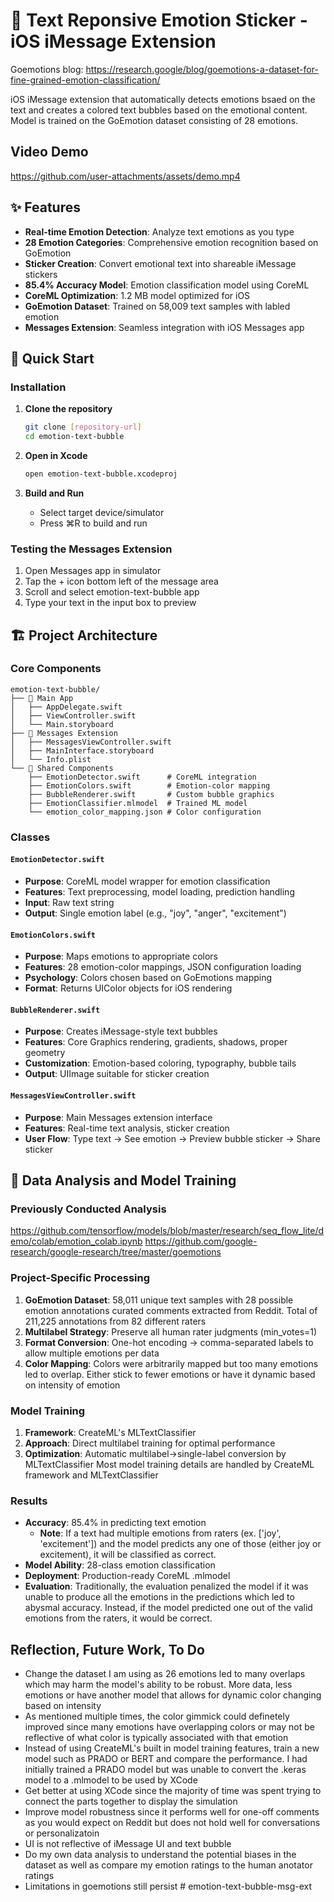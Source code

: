 # 🍎 Text Reponsive Emotion Sticker - iOS iMessage Extension

Goemotions blog: https://research.google/blog/goemotions-a-dataset-for-fine-grained-emotion-classification/

iOS iMessage extension that automatically detects emotions bsaed on the text and creates a colored text bubbles based on the emotional content. Model is trained on the GoEmotion dataset consisting of 28 emotions.

## Video Demo

https://github.com/user-attachments/assets/demo.mp4

## ✨ Features

- **Real-time Emotion Detection**: Analyze text emotions as you type
- **28 Emotion Categories**: Comprehensive emotion recognition based on GoEmotion
- **Sticker Creation**: Convert emotional text into shareable iMessage stickers
- **85.4% Accuracy Model**: Emotion classification model using CoreML
- **CoreML Optimization**: 1.2 MB model optimized for iOS
- **GoEmotion Dataset**: Trained on 58,009 text samples with labled emotion
- **Messages Extension**: Seamless integration with iOS Messages app

## 🚀 Quick Start

### Installation
1. **Clone the repository**
   ```bash
   git clone [repository-url]
   cd emotion-text-bubble
   ```

2. **Open in Xcode**
   ```bash
   open emotion-text-bubble.xcodeproj
   ```

3. **Build and Run**
   - Select target device/simulator
   - Press ⌘R to build and run

### Testing the Messages Extension
1. Open Messages app in simulator
3. Tap the + icon bottom left of the message area
4. Scroll and select emotion-text-bubble app
5. Type your text in the input box to preview

## 🏗️ Project Architecture

### Core Components

```
emotion-text-bubble/
├── 📱 Main App
│   ├── AppDelegate.swift
│   ├── ViewController.swift
│   └── Main.storyboard
├── 💬 Messages Extension
│   ├── MessagesViewController.swift
│   ├── MainInterface.storyboard
│   └── Info.plist
└── 🔄 Shared Components
    ├── EmotionDetector.swift      # CoreML integration
    ├── EmotionColors.swift        # Emotion-color mapping
    ├── BubbleRenderer.swift       # Custom bubble graphics
    ├── EmotionClassifier.mlmodel  # Trained ML model
    └── emotion_color_mapping.json # Color configuration
```

### Classes

#### `EmotionDetector.swift`
- **Purpose**: CoreML model wrapper for emotion classification
- **Features**: Text preprocessing, model loading, prediction handling
- **Input**: Raw text string
- **Output**: Single emotion label (e.g., "joy", "anger", "excitement")

#### `EmotionColors.swift`
- **Purpose**: Maps emotions to appropriate colors
- **Features**: 28 emotion-color mappings, JSON configuration loading
- **Psychology**: Colors chosen based on GoEmotions mapping
- **Format**: Returns UIColor objects for iOS rendering

#### `BubbleRenderer.swift`
- **Purpose**: Creates iMessage-style text bubbles
- **Features**: Core Graphics rendering, gradients, shadows, proper geometry
- **Customization**: Emotion-based coloring, typography, bubble tails
- **Output**: UIImage suitable for sticker creation

#### `MessagesViewController.swift`
- **Purpose**: Main Messages extension interface
- **Features**: Real-time text analysis, sticker creation
- **User Flow**: Type text → See emotion → Preview bubble sticker → Share sticker

## 🔬 Data Analysis and Model Training

### Previously Conducted Analysis
https://github.com/tensorflow/models/blob/master/research/seq_flow_lite/demo/colab/emotion_colab.ipynb
https://github.com/google-research/google-research/tree/master/goemotions

### Project-Specific Processing
1. **GoEmotion Dataset**: 58,011 unique text samples with 28 possible emotion annotations curated comments extracted from Reddit. Total of 211,225 annotations from 82 different raters
2. **Multilabel Strategy**: Preserve all human rater judgments (min_votes=1)
3. **Format Conversion**: One-hot encoding → comma-separated labels to allow multiple emotions per data
4. **Color Mapping**: Colors were arbitrarily mapped but too many emotions led to overlap. Either stick to fewer emotions or have it dynamic based on intensity of emotion

### Model Training
1. **Framework**: CreateML's MLTextClassifier
2. **Approach**: Direct multilabel training for optimal performance
3. **Optimization**: Automatic multilabel→single-label conversion by MLTextClassifier
Most model training details are handled by CreateML framework and MLTextClassifier

### Results
- **Accuracy**: 85.4% in predicting text emotion
   - **Note**: If a text had multiple emotions from raters (ex. ['joy', 'excitement']) and the model predicts any one of those (either joy or excitement), it will be classified as correct. 
- **Model Ability**: 28-class emotion classification
- **Deployment**: Production-ready CoreML .mlmodel
- **Evaluation**: Traditionally, the evaluation penalized the model if it was unable to produce all the emotions in the predictions which led to abysmal accuracy. Instead, if the model predicted one out of the valid emotions from the raters, it would be correct.

## Reflection, Future Work, To Do
- Change the dataset I am using as 26 emotions led to many overlaps which may harm the model's ability to be robust. More data, less emotions or have another model that allows for dynamic color changing based on intensity
- As mentioned multiple times, the color gimmick could definetely improved since many emotions have overlapping colors or may not be reflective of what color is typically associated with that emotion
- Instead of using CreateML's built in model training features, train a new model such as PRADO or BERT and compare the performance. I had initially trained a PRADO model but was unable to convert the .keras model to a .mlmodel to be used by XCode
- Get better at using XCode since the majority of time was spent trying to connect the parts together to display the simulation
- Improve model robustness since it performs well for one-off comments as you would expect on Reddit but does not hold well for conversations or personalizatoin
- UI is not reflective of iMessage UI and text bubble
- Do my own data analysis to understand the potential biases in the dataset as well as compare my emotion ratings to the human anotator ratings
- Limitations in goemotions still persist
#   e m o t i o n - t e x t - b u b b l e - m s g - e x t  
 